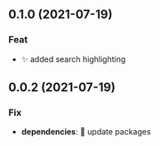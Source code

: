 ## 0.1.0 (2021-07-19)

### Feat

- ✨ added search highlighting

## 0.0.2 (2021-07-19)

### Fix

- **dependencies**: 💫 update packages

